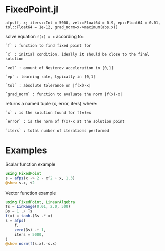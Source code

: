 # FixedPoint.jl

    afps(f, x; iters::Int = 5000, vel::Float64 = 0.9, ep::Float64 = 0.01, tol::Float64 = 1e-12, grad_norm=x->maximum(abs,x))

solve equation `f(x) = x` according to:

    `f` : function to find fixed point for

    `x` : initial condition, ideally it should be close to the final solution

    `vel` : amount of Nesterov acceleration in [0,1]

    `ep` : learning rate, typically in ]0,1[

    `tol` : absolute tolerance on |f(x)-x|

    `grad_norm` : function to evaluate the norm |f(x)-x|

returns a named tuple (x, error, iters) where:

    `x` : is the solution found for f(x)=x

    `error` : is the norm of f(x)-x at the solution point

    `iters` : total number of iterations performed


# Examples
Scalar function example

```julia
using FixedPoint
s = afps(x -> 2 - x^2 + x, 1.3)
@show s.x, √2
```

Vector function example
```julia
using FixedPoint, LinearAlgebra
Ts = LinRange(0.01, 2.0, 500)
βs = 1 ./ Ts
f(x) = tanh.(βs .* x)
s = afps(
    f,
    zero(βs) .+ 1,
    iters = 5000,
)
@show norm(f(s.x).-s.x)
```
